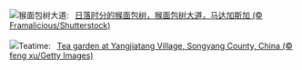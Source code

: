 ![](https://www.bing.com/th?id=OHR.BaobabAvenue_ZH-CN5217451344_UHD.jpg&w=1000)猴面包树大道:&nbsp;&ensp;[日落时分的猴面包树，猴面包树大道，马达加斯加 (© Framalicious/Shutterstock)](https://www.bing.com/th?id=OHR.BaobabAvenue_ZH-CN5217451344_UHD.jpg)
<br><br/>
![](https://www.bing.com/th?id=OHR.SongyangTeaGarden_EN-US3919106941_UHD.jpg&w=1000)Teatime:&nbsp;&ensp;[Tea garden at Yangjiatang Village, Songyang County, China (© feng xu/Getty Images)](https://www.bing.com/th?id=OHR.SongyangTeaGarden_EN-US3919106941_UHD.jpg)
<br><br/>
